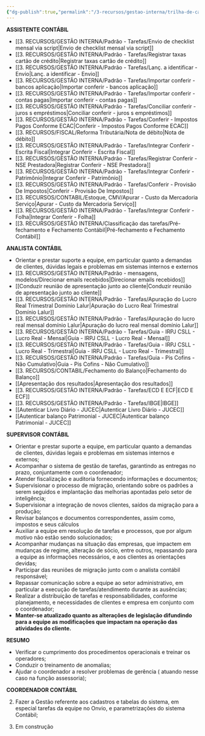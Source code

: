```yaml
---
{"dg-publish":true,"permalink":"/3-recursos/gestao-interna/trilha-de-carreira-cargos-funcoes/tarefas-por-cargo/","dgPassFrontmatter":true,"created":"2025-06-16T11:39:53.379-03:00","updated":"2025-10-07T14:13:30.635-03:00"}
---
```



**ASSISTENTE CONTÁBIL**

-  [[3. RECURSOS/GESTÃO INTERNA/Padrão - Tarefas/Envio de checklist mensal via script\|Envio de checklist mensal via script]]
-  [[3. RECURSOS/GESTÃO INTERNA/Padrão - Tarefas/Registrar taxas cartão de crédito\|Registrar taxas cartão de crédito]]
-  [[3. RECURSOS/GESTÃO INTERNA/Padrão - Tarefas/Lanç. a identificar - Envio\|Lanç. a identificar - Envio]]
-  [[3. RECURSOS/GESTÃO INTERNA/Padrão - Tarefas/Importar conferir - bancos aplicação\|Importar conferir - bancos aplicação]]
-  [[3. RECURSOS/GESTÃO INTERNA/Padrão - Tarefas/Importar conferir - contas pagas\|Importar conferir - contas pagas]]
-  [[3. RECURSOS/GESTÃO INTERNA/Padrão - Tarefas/Conciliar conferir - juros s  empréstimos\|Conciliar conferir - juros s  empréstimos]]
-  [[3. RECURSOS/GESTÃO INTERNA/Padrão - Tarefas/Conferir - Impostos Pagos Conforme ECAC\|Conferir - Impostos Pagos Conforme ECAC]]
- [[3. RECURSOS/FISCAL/Reforma Tributária/Nota de débito\|Nota de débito]]
-  [[3. RECURSOS/GESTÃO INTERNA/Padrão - Tarefas/Integrar Conferir - Escrita Fiscal\|Integrar Conferir - Escrita Fiscal]]
-  [[3. RECURSOS/GESTÃO INTERNA/Padrão - Tarefas/Registrar Conferir - NSE Prestadora\|Registrar Conferir - NSE Prestadora]]
-  [[3. RECURSOS/GESTÃO INTERNA/Padrão - Tarefas/Integrar Conferir - Patrimônio\|Integrar Conferir - Patrimônio]]
-  [[3. RECURSOS/GESTÃO INTERNA/Padrão - Tarefas/Conferir - Provisão De Impostos\|Conferir - Provisão De Impostos]]
-  [[3. RECURSOS/CONTABIL/Estoque, CMV/Apurar - Custo da Mercadoria Serviço\|Apurar - Custo da Mercadoria Serviço]]
- [[3. RECURSOS/GESTÃO INTERNA/Padrão - Tarefas/Integrar Conferir - Folha\|Integrar Conferir - Folha]]
- [[3. RECURSOS/GESTÃO INTERNA/Classificação das tarefas/Pré-fechamento e Fechamento Contábil\|Pré-fechamento e Fechamento Contábil]]



**ANALISTA CONTÁBIL**

- Orientar e prestar suporte a equipe, em particular quanto a demandas de clientes, dúvidas legais e problemas em sistemas internos e externos
- [[3. RECURSOS/GESTÃO INTERNA/Padrão - mensagens, modelos/Direcionar emails recebidos\|Direcionar emails recebidos]]
- [[Conduzir reunião de apresentação junto ao cliente\|Conduzir reunião de apresentação junto ao cliente]]
-  [[3. RECURSOS/GESTÃO INTERNA/Padrão - Tarefas/Apuração do Lucro Real Trimestral Domínio Lalur\|Apuração do Lucro Real Trimestral Domínio Lalur]]
-  [[3. RECURSOS/GESTÃO INTERNA/Padrão - Tarefas/Apuração do lucro real mensal domínio Lalur\|Apuração do lucro real mensal domínio Lalur]]
-  [[3. RECURSOS/GESTÃO INTERNA/Padrão - Tarefas/Guia - IRPJ CSLL - Lucro Real - Mensal\|Guia - IRPJ CSLL - Lucro Real - Mensal]]
-  [[3. RECURSOS/GESTÃO INTERNA/Padrão - Tarefas/Guia - IRPJ CSLL - Lucro Real - Trimestral\|Guia - IRPJ CSLL - Lucro Real - Trimestral]]
-  [[3. RECURSOS/GESTÃO INTERNA/Padrão - Tarefas/Guia - Pis Cofins - Não Cumulativo\|Guia - Pis Cofins - Não Cumulativo]]
- [[3. RECURSOS/CONTABIL/Fechamento do Balanço\|Fechamento do Balanço]]
- [[Apresentação dos resultados\|Apresentação dos resultados]]
- [[3. RECURSOS/GESTÃO INTERNA/Padrão - Tarefas/ECD E ECF\|ECD E ECF]]
- [[3. RECURSOS/GESTÃO INTERNA/Padrão - Tarefas/IBGE\|IBGE]]
- [[Autenticar Livro Diário - JUCEC\|Autenticar Livro Diário - JUCEC]]
- [[Autenticar balanço Patrimonial - JUCEC\|Autenticar balanço Patrimonial - JUCEC]]


**SUPERVISOR CONTÁBIL**

- Orientar e prestar suporte a equipe, em particular quanto a demandas de clientes, dúvidas legais e problemas em sistemas internos e externos;
- Acompanhar o sistema de gestão de tarefas, garantindo as entregas no prazo, conjuntamente com o coordenador;
- Atender fiscalização e auditoria fornecendo informações e documentos;
- Supervisionar o processo de migração, orientando sobre os padrões a serem seguidos e implantação das melhorias apontadas pelo setor de inteligência;
- Supervisionar a integração de novos clientes, saídos da migração para a produção;
- Revisar balanços e documentos correspondentes, assim como, impostos e seus cálculos
- Auxiliar a equipe em resolução de tarefas e processos, que por algum motivo não estão sendo solucionados;
- Acompanhar mudanças na situação das empresas, que impactem em mudanças de regime, alteração de sócio, entre outros, repassando para a equipe as informações necessários, e aos clientes as orientações devidas;
- Participar das reuniões de migração junto com o analista contábil responsável;
- Repassar comunicação sobre a equipe ao setor administrativo, em particular a execução de tarefas/atendimento durante as ausências;
- Realizar a distribuição de tarefas e responsabilidades, conforme planejamento, e necessidades de clientes e empresa em conjunto com o coordenador;
- **Manter-se atualizado quanto as alterações de legislação difundindo para a equipe as modificações que impactam na operação das atividades do cliente.**

**RESUMO**
- Verificar o cumprimento dos procedimentos operacionais e treinar os operadores;
- Conduzir o treinamento de anomalias;
- Ajudar o coordenador a resolver problemas de gerência ( atuando nesse caso na função assessoria);



**COORDENADOR CONTÁBIL**

2. Fazer a Gestão referente aos cadastros e tabelas do sistema, em especial tarefas da equipe no Onvio, e parametrizações do sistema Contábil;

3. Em construção
